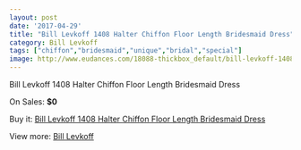 ```yaml
---
layout: post
date: '2017-04-29'
title: "Bill Levkoff 1408 Halter Chiffon Floor Length Bridesmaid Dress"
category: Bill Levkoff
tags: ["chiffon","bridesmaid","unique","bridal","special"]
image: http://www.eudances.com/18088-thickbox_default/bill-levkoff-1408-halter-chiffon-floor-length-bridesmaid-dress.jpg
---
```

Bill Levkoff 1408 Halter Chiffon Floor Length Bridesmaid Dress

On Sales: **$0**
<a href="https://www.eudances.com/en/bill-levkoff/5259-bill-levkoff-1408-halter-chiffon-floor-length-bridesmaid-dress.html"><amp-img layout="responsive" width="600" height="600" src="//www.eudances.com/18088-thickbox_default/bill-levkoff-1408-halter-chiffon-floor-length-bridesmaid-dress.jpg" alt="Bill Levkoff 1408 Halter Chiffon Floor Length Bridesmaid Dress 0" /></a>
<a href="https://www.eudances.com/en/bill-levkoff/5259-bill-levkoff-1408-halter-chiffon-floor-length-bridesmaid-dress.html"><amp-img layout="responsive" width="600" height="600" src="//www.eudances.com/18089-thickbox_default/bill-levkoff-1408-halter-chiffon-floor-length-bridesmaid-dress.jpg" alt="Bill Levkoff 1408 Halter Chiffon Floor Length Bridesmaid Dress 1" /></a>

Buy it: [Bill Levkoff 1408 Halter Chiffon Floor Length Bridesmaid Dress](https://www.eudances.com/en/bill-levkoff/5259-bill-levkoff-1408-halter-chiffon-floor-length-bridesmaid-dress.html "Bill Levkoff 1408 Halter Chiffon Floor Length Bridesmaid Dress")

View more: [Bill Levkoff](https://www.eudances.com/en/57-bill-levkoff "Bill Levkoff")